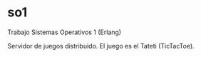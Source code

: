 # so1
Trabajo Sistemas Operativos 1 (Erlang)

Servidor de juegos distribuido. El juego es el Tateti (TicTacToe).


